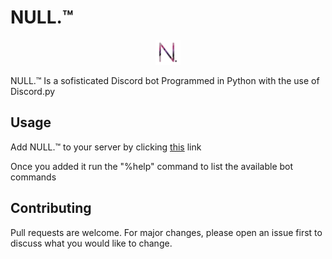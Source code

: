 # NULL.™

<p align="center">
  <img src="NULL.png" width="40" title="hover text">
</p>

NULL.™ Is a sofisticated Discord bot Programmed in Python with the use of Discord.py

## Usage

Add NULL.™ to your server by clicking [this](https://bit.ly/null-bot-add) link

Once you added it run the "%help" command to list the available bot commands

## Contributing
Pull requests are welcome. For major changes, please open an issue first to discuss what you would like to change.

